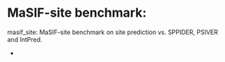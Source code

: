 # MaSIF-site benchmark: 

masif_site: MaSIF-site benchmark on site prediction vs. SPPIDER, PSIVER and IntPred.

+ 

